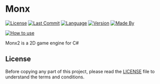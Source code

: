 # Monx

[![License](https://img.shields.io/github/license/Orbinuity/Monx2)](./LICENSE)
[![Last Commit](https://img.shields.io/github/last-commit/Orbinuity/Monx2)](https://github.com/Orbinuity/Monx2/commits)
[![Language](https://img.shields.io/badge/Language-C%23-blue)](https://dotnet.microsoft.com/en-us/languages/csharp)
[![Version](https://img.shields.io/badge/Version-1.0-orange)](https://github.com/Orbinuity/Monx2/releases/v1.0)
[![Made By](https://img.shields.io/badge/Made%20by-Orbinuity-teal)](https://orbinuity.github.io/)

[![How to use](https://img.shields.io/badge/How%20to%20use-brown)](./HOWTOUSE.md)

Monx2 is a 2D game engine for C#

## License

Before copying any part of this project, please read the [LICENSE](./LICENSE) file to understand the terms and conditions.